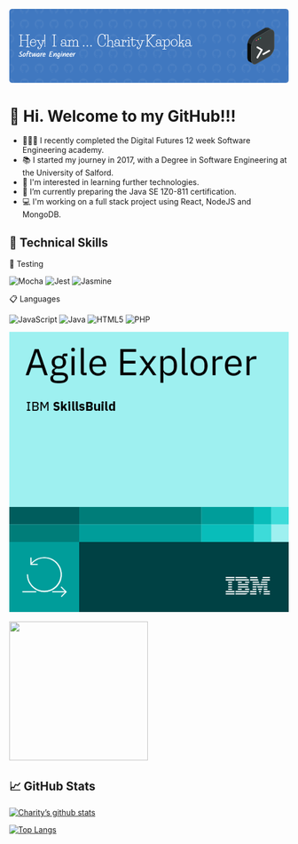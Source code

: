 ![My banner](assets/header-image.png)

# 👋 Hi. Welcome to my GitHub!!!

* 👩🏻‍💻 I recently completed the Digital Futures 12 week Software Engineering academy.
* 📚 I started my journey in 2017, with a Degree in Software Engineering at the University of Salford.
* 👀 I'm interested in learning further technologies.
* 🌱 I’m currently preparing the Java SE 1Z0-811 certification.
* 💻 I'm working on a full stack project using React, NodeJS and MongoDB.

## 💼 Technical Skills

🧪 Testing

![Mocha](https://img.shields.io/badge/-mocha-%238D6748?style=for-the-badge&logo=mocha&logoColor=white)
![Jest](https://img.shields.io/badge/-jest-%23C21325?style=for-the-badge&logo=jest&logoColor=white)
![Jasmine](https://img.shields.io/badge/-Jasmine-%238A4182?style=for-the-badge&logo=Jasmine&logoColor=white)

📋 Languages

![JavaScript](https://img.shields.io/badge/javascript-%23323330.svg?style=for-the-badge&logo=javascript&logoColor=%23F7DF1E)
![Java](https://img.shields.io/badge/java-%23ED8B00.svg?style=for-the-badge&logo=java&logoColor=white)
![HTML5](https://img.shields.io/badge/html5-%23E34F26.svg?style=for-the-badge&logo=html5&logoColor=white)
![PHP](https://img.shields.io/badge/php-%23777BB4.svg?style=for-the-badge&logo=php&logoColor=white)

 ![Agile-badge](assets/agile-explorer.png)
 
 
 
 <img src="https://github.com/KapokaC/KapokaC/blob/main/assets/agile-explorer.png" width="250" height="250">

## 📈 GitHub Stats 

[![Charity’s github stats](https://github-readme-stats.vercel.app/api?username=KapokaC)](https://github.com/KapokaC)

[![Top Langs](https://github-readme-stats.vercel.app/api/top-langs/?username=yushi1007&layout=compact)](https://github.com/KapokaC)


 
